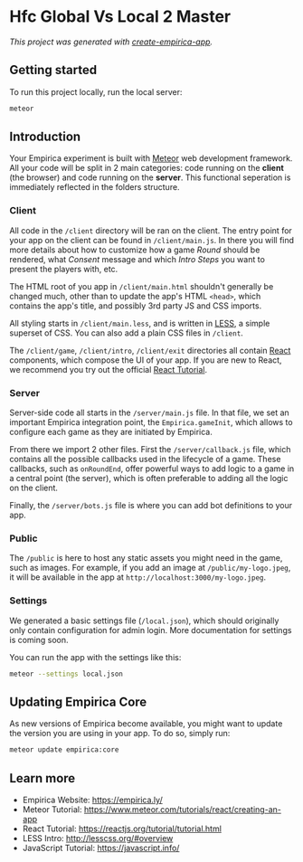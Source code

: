 # Hfc Global Vs Local 2 Master

_This project was generated with [create-empirica-app](https://github.com/empiricaly/create-empirica-app)._

## Getting started

To run this project locally, run the local server:

```sh
meteor
```

## Introduction

Your Empirica experiment is built with [Meteor](https://www.meteor.com/) web
development framework. All your code will be split in 2 main categories: code
running on the **client** (the browser) and code running on the **server**.
This functional seperation is immediately reflected in the folders structure.

### Client

All code in the `/client` directory will be ran on the client. The entry point
for your app on the client can be found in `/client/main.js`. In there you will
find more details about how to customize how a game _Round_ should be rendered,
what _Consent_ message and which _Intro Steps_ you want to present the players
with, etc.

The HTML root of you app in `/client/main.html` shouldn't generally be changed
much, other than to update the app's HTML `<head>`, which contains the app's
title, and possibly 3rd party JS and CSS imports.

All styling starts in `/client/main.less`, and is written in
[LESS](http://lesscss.org/), a simple superset of CSS. You can also add a plain
CSS files in `/client`.

The `/client/game`, `/client/intro`, `/client/exit` directories all contain
[React](https://reactjs.org/) components, which compose the UI of your app.
If you are new to React, we recommend you try out the official
[React Tutorial](https://reactjs.org/tutorial/tutorial.html).

### Server

Server-side code all starts in the `/server/main.js` file. In that file, we set
an important Empirica integration point, the `Empirica.gameInit`, which allows
to configure each game as they are initiated by Empirica.

From there we import 2 other files. First the `/server/callback.js` file, which
contains all the possible callbacks used in the lifecycle of a game. These
callbacks, such as `onRoundEnd`, offer powerful ways to add logic to a game in a
central point (the server), which is often preferable to adding all the logic on
the client.

Finally, the `/server/bots.js` file is where you can add bot definitions
to your app.

### Public

The `/public` is here to host any static assets you might need in the game, such
as images. For example, if you add an image at `/public/my-logo.jpeg`, it will
be available in the app at `http://localhost:3000/my-logo.jpeg`.

### Settings

We generated a basic settings file (`/local.json`), which should originally only
contain configuration for admin login. More documentation for settings is coming
soon.

You can run the app with the settings like this:

```sh
meteor --settings local.json
```

## Updating Empirica Core

As new versions of Empirica become available, you might want to update the
version you are using in your app. To do so, simply run:

```sh
meteor update empirica:core
```

## Learn more

- Empirica Website: https://empirica.ly/
- Meteor Tutorial: https://www.meteor.com/tutorials/react/creating-an-app
- React Tutorial: https://reactjs.org/tutorial/tutorial.html
- LESS Intro: http://lesscss.org/#overview
- JavaScript Tutorial: https://javascript.info/
